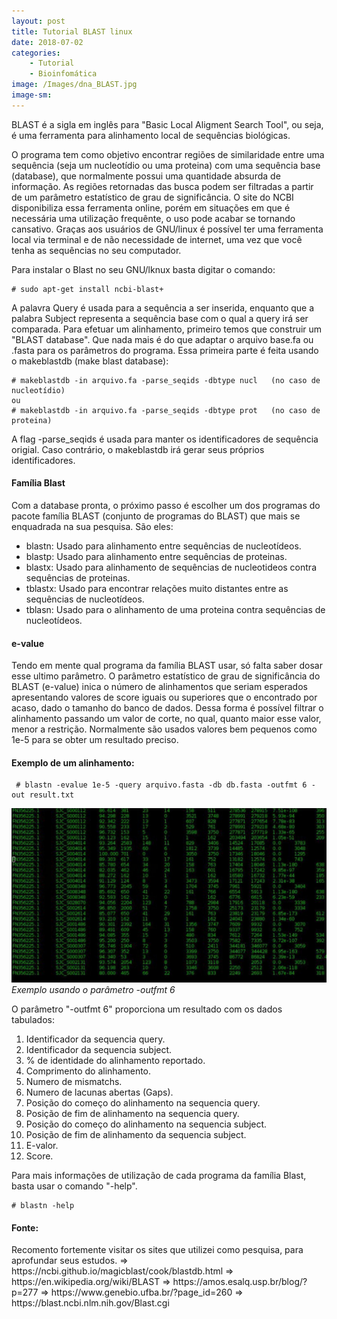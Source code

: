 ```yaml
---
layout: post
title: Tutorial BLAST linux
date: 2018-07-02
categories:
    - Tutorial
    - Bioinfomática
image: /Images/dna_BLAST.jpg
image-sm:
---
```


   BLAST é a sigla em inglês para "Basic Local Aligment Search Tool", ou seja, 
é uma ferramenta para alinhamento local de sequências biológicas.

   O programa tem como objetivo encontrar regiões de similaridade entre uma 
sequência (seja um nucleotídio ou uma proteina) com uma sequência base (database), 
que normalmente possui uma quantidade absurda de informação. As regiões retornadas 
das busca podem ser filtradas a partir de um parâmetro estatístico de grau de 
significância.
    O site do NCBI disponibiliza essa ferramenta online, porém em situações em que 
é necessária uma utilização frequênte, o uso  pode acabar se tornando cansativo. 
Graças aos usuários de GNU/linux é possível ter uma ferramenta local via terminal e 
de não necessidade de internet, uma vez que você tenha as sequências no seu computador.
    
   Para instalar o Blast no seu GNU/lknux basta digitar o comando:
	
	# sudo apt-get install ncbi-blast+

   A palavra Query é usada para a sequência a ser inserida, enquanto que a palabra 
Subject representa a sequência base com o qual a query irá ser comparada.
    Para efetuar um alinhamento, primeiro temos que construir um "BLAST database". 
Que nada mais é do que adaptar o arquivo base.fa ou .fasta para os parâmetros do 
programa. Essa primeira parte é feita usando o makeblastdb (make blast database):


	# makeblastdb -in arquivo.fa -parse_seqids -dbtype nucl   (no caso de nucleotídio) 
	ou
	# makeblastdb -in arquivo.fa -parse_seqids -dbtype prot   (no caso de proteina) 



   A flag -parse_seqids é usada para manter os identificadores de sequência origial.
Caso contrário, o makeblastdb irá gerar seus próprios identificadores. 

   <h4>Família Blast</h4>
   Com a database pronta, o próximo passo é escolher um dos programas do pacote 
família BLAST (conjunto de programas do BLAST) que mais se enquadrada na sua pesquisa. 
   São eles:
   <ul>
     <li>blastn: Usado para alinhamento entre sequências de nucleotídeos.</li>
     <li>blastp: Usado para alinhamento entre sequências de proteinas.</li>
     <li>blastx: Usado para alinhamento de sequências de nucleotideos contra sequências de proteinas.</li>
     <li>tblastx: Usado para encontrar relações muito distantes entre as sequências de nucleotídeos.</li>
     <li>tblasn: Usado para o alinhamento de uma proteina contra sequências de nucleotídeos.</li> 
   </ul>

   <h4>e-value</h4>
   Tendo em mente qual programa da família BLAST usar, só falta saber dosar esse 
ultimo parâmetro.
   O parâmetro estatístico de grau de significância do BLAST (e-value) inica o 
número de alinhamentos que seriam esperados apresentando valores de score iguais ou 
superiores que o encontrado por acaso, dado o tamanho do banco de dados. Dessa forma 
é possível filtrar o alinhamento passando um valor de corte, no qual, quanto maior 
esse valor, menor a restrição. Normalmente são usados valores bem pequenos como 1e-5 
para se obter um resultado preciso.

   <h4>Exemplo de um alinhamento:</h4>
     
     # blastn -evalue 1e-5 -query arquivo.fasta -db db.fasta -outfmt 6 -out result.txt


![](/Images/output_BLAST.jpg) *Exemplo usando o parâmetro -outfmt 6*

   O parâmetro "-outfmt 6" proporciona um resultado com os dados tabulados:
   <ol>
    <li> Identificador da sequencia query.</li>
    <li> Identificador da sequencia subject.</li>
    <li> % de identidade do alinhamento reportado.</li>
    <li> Comprimento do alinhamento.</li>
    <li> Numero de mismatchs.</li>
    <li> Numero de lacunas abertas (Gaps).</li>
    <li> Posição do começo do alinhamento na sequencia query.</li>
    <li> Posição de fim de alinhamento na sequencia query.</li>
    <li> Posição do começo do alinhamento na sequencia subject.</li>
    <li> Posição de fim de alinhamento da sequencia subject.</li>
    <li> E-valor.</li>
    <li> Score.</li>
   </ol>

   Para mais informações de utilização de cada programa da família Blast, basta usar o comando "-help".
	
	# blastn -help 

   <h4>Fonte:</h4>
   Recomento fortemente visitar os sites que utilizei como pesquisa, para aprofundar seus estudos.
=> https://ncbi.github.io/magicblast/cook/blastdb.html
=> https://en.wikipedia.org/wiki/BLAST 
=> https://amos.esalq.usp.br/blog/?p=277
=> https://www.genebio.ufba.br/?page_id=260
=> https://blast.ncbi.nlm.nih.gov/Blast.cgi 


